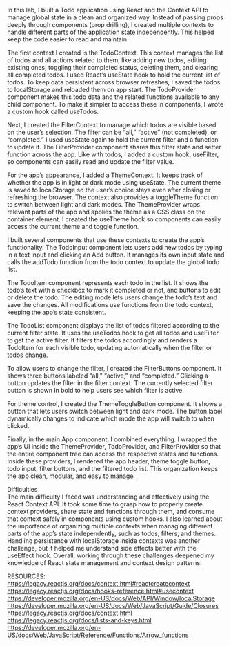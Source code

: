 In this lab, I built a Todo application using React and the Context API to manage global state in a clean and organized way. Instead of passing props deeply through components (prop drilling), I created multiple contexts to handle different parts of the application state independently. This helped keep the code easier to read and maintain.

The first context I created is the TodoContext. This context manages the list of todos and all actions related to them, like adding new todos, editing existing ones, toggling their completed status, deleting them, and clearing all completed todos. I used React’s useState hook to hold the current list of todos. To keep data persistent across browser refreshes, I saved the todos to localStorage and reloaded them on app start. The TodoProvider component makes this todo data and the related functions available to any child component. To make it simpler to access these in components, I wrote a custom hook called useTodos.

Next, I created the FilterContext to manage which todos are visible based on the user’s selection. The filter can be “all,” “active” (not completed), or “completed.” I used useState again to hold the current filter and a function to update it. The FilterProvider component shares this filter state and setter function across the app. Like with todos, I added a custom hook, useFilter, so components can easily read and update the filter value.

For the app’s appearance, I added a ThemeContext. It keeps track of whether the app is in light or dark mode using useState. The current theme is saved to localStorage so the user’s choice stays even after closing or refreshing the browser. The context also provides a toggleTheme function to switch between light and dark modes. The ThemeProvider wraps relevant parts of the app and applies the theme as a CSS class on the container element. I created the useTheme hook so components can easily access the current theme and toggle function.

I built several components that use these contexts to create the app’s functionality. The TodoInput component lets users add new todos by typing in a text input and clicking an Add button. It manages its own input state and calls the addTodo function from the todo context to update the global todo list.

The TodoItem component represents each todo in the list. It shows the todo’s text with a checkbox to mark it completed or not, and buttons to edit or delete the todo. The editing mode lets users change the todo’s text and save the changes. All modifications use functions from the todo context, keeping the app’s state consistent.

The TodoList component displays the list of todos filtered according to the current filter state. It uses the useTodos hook to get all todos and useFilter to get the active filter. It filters the todos accordingly and renders a TodoItem for each visible todo, updating automatically when the filter or todos change.

To allow users to change the filter, I created the FilterButtons component. It shows three buttons labeled “all,” “active,” and “completed.” Clicking a button updates the filter in the filter context. The currently selected filter button is shown in bold to help users see which filter is active.

For theme control, I created the ThemeToggleButton component. It shows a button that lets users switch between light and dark mode. The button label dynamically changes to indicate which mode the app will switch to when clicked.

Finally, in the main App component, I combined everything. I wrapped the app’s UI inside the ThemeProvider, TodoProvider, and FilterProvider so that the entire component tree can access the respective states and functions. Inside these providers, I rendered the app header, theme toggle button, todo input, filter buttons, and the filtered todo list. This organization keeps the app clean, modular, and easy to manage.

Difficulties   
The main difficulty I faced was understanding and effectively using the React Context API. It took some time to grasp how to properly create context providers, share state and functions through them, and consume that context safely in components using custom hooks. I also learned about the importance of organizing multiple contexts when managing different parts of the app’s state independently, such as todos, filters, and themes. Handling persistence with localStorage inside contexts was another challenge, but it helped me understand side effects better with the useEffect hook. Overall, working through these challenges deepened my knowledge of React state management and context design patterns.


RESOURCES:
https://legacy.reactjs.org/docs/context.html#reactcreatecontext    
https://legacy.reactjs.org/docs/hooks-reference.html#usecontext   
https://developer.mozilla.org/en-US/docs/Web/API/Window/localStorage    
https://developer.mozilla.org/en-US/docs/Web/JavaScript/Guide/Closures       
https://legacy.reactjs.org/docs/context.html    
https://legacy.reactjs.org/docs/lists-and-keys.html     
https://developer.mozilla.org/en-US/docs/Web/JavaScript/Reference/Functions/Arrow_functions    
